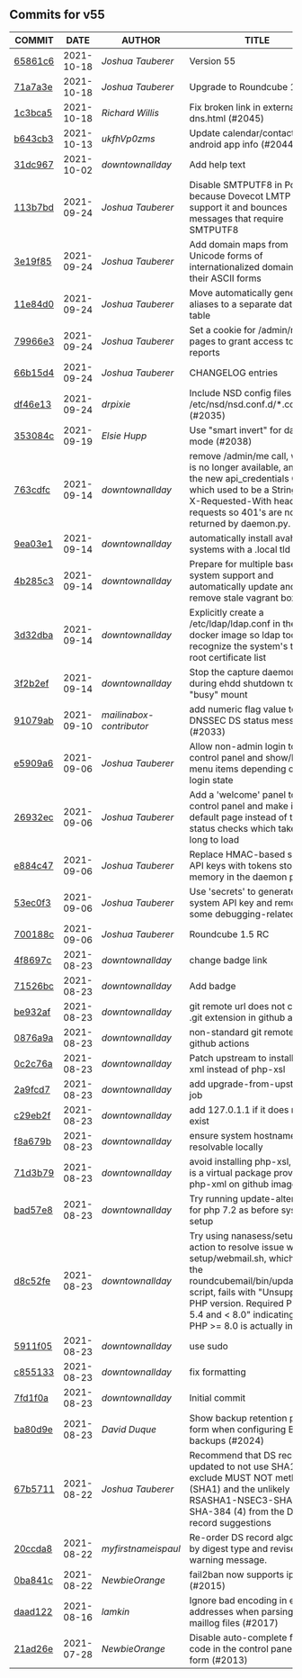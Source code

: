## Commits for v55
| COMMIT | DATE | AUTHOR | TITLE |
| ------ | ---- | ------ | ----- |
| [65861c6](https://github.com/downtownallday/mailinabox-ldap/commit/65861c68b728b0cf290724fd8f8da013b779eb7c) | 2021-10-18 | _Joshua Tauberer_ | Version 55 |
| [71a7a3e](https://github.com/downtownallday/mailinabox-ldap/commit/71a7a3e201d69fee53419d822e47ddd6ee177fc5) | 2021-10-18 | _Joshua Tauberer_ | Upgrade to Roundcube 1.5 |
| [1c3bca5](https://github.com/downtownallday/mailinabox-ldap/commit/1c3bca53bb7f42604b917d85e79339c5fda7690e) | 2021-10-18 | _Richard Willis_ | Fix broken link in external-dns.html (#2045) |
| [b643cb3](https://github.com/downtownallday/mailinabox-ldap/commit/b643cb3478c619b000f7350bbd450e2184cc8a2b) | 2021-10-13 | _ukfhVp0zms_ | Update calendar/contacts android app info (#2044) |
| [31dc967](https://github.com/downtownallday/mailinabox-ldap/commit/31dc96757c4bfd0ac50487404bc7cfe8f3551144) | 2021-10-02 | _downtownallday_ | Add help text |
| [113b7bd](https://github.com/downtownallday/mailinabox-ldap/commit/113b7bd827f9f16c45e4403448f7a65b9c353f74) | 2021-09-24 | _Joshua Tauberer_ | Disable SMTPUTF8 in Postfix because Dovecot LMTP doesn't support it and bounces messages that require SMTPUTF8 |
| [3e19f85](https://github.com/downtownallday/mailinabox-ldap/commit/3e19f85fadf41a600678f21bad1562647a961809) | 2021-09-24 | _Joshua Tauberer_ | Add domain maps from Unicode forms of internationalized domains to their ASCII forms |
| [11e84d0](https://github.com/downtownallday/mailinabox-ldap/commit/11e84d0d40e9db8a4ec2208823bcdbfee84c2028) | 2021-09-24 | _Joshua Tauberer_ | Move automatically generated aliases to a separate database table |
| [79966e3](https://github.com/downtownallday/mailinabox-ldap/commit/79966e36e3f74a50e923c74e83faf76e16c6ef13) | 2021-09-24 | _Joshua Tauberer_ | Set a cookie for /admin/munin pages to grant access to Munin reports |
| [66b15d4](https://github.com/downtownallday/mailinabox-ldap/commit/66b15d42a505feecd1013bcb41ee2aa73ca850ee) | 2021-09-24 | _Joshua Tauberer_ | CHANGELOG entries |
| [df46e13](https://github.com/downtownallday/mailinabox-ldap/commit/df46e1311b05d4f01e1908dbfaa4102c18aa9094) | 2021-09-24 | _drpixie_ | Include NSD config files from /etc/nsd/nsd.conf.d/*.conf (#2035) |
| [353084c](https://github.com/downtownallday/mailinabox-ldap/commit/353084ce6726e7aaee9b9df1c87dd03df29c5f9e) | 2021-09-19 | _Elsie Hupp_ | Use "smart invert" for dark mode (#2038) |
| [763cdfc](https://github.com/downtownallday/mailinabox-ldap/commit/763cdfcd7ec7ce88d2e236c5c7c27d699dfb2bf5) | 2021-09-14 | _downtownallday_ | remove /admin/me call, which is no longer available, and use the new api_credentials Object, which used to be a String. add X-Requested-With header to requests so 401's are not returned by daemon.py. |
| [9ea03e1](https://github.com/downtownallday/mailinabox-ldap/commit/9ea03e18c9a9a28ce8e3c4421625c337e2f8217d) | 2021-09-14 | _downtownallday_ | automatically install avahi for systems with a .local tld |
| [4b285c3](https://github.com/downtownallday/mailinabox-ldap/commit/4b285c3201efe8a7105260d69761a9128d5e61a4) | 2021-09-14 | _downtownallday_ | Prepare for multiple base system support and automatically update and remove stale vagrant boxes |
| [3d32dba](https://github.com/downtownallday/mailinabox-ldap/commit/3d32dbab225b38f0bcb5d1e87cd14e7c132d2599) | 2021-09-14 | _downtownallday_ | Explicitly create a /etc/ldap/ldap.conf in the docker image so ldap tools recognize the system's trusted root certificate list |
| [3f2b2ef](https://github.com/downtownallday/mailinabox-ldap/commit/3f2b2ef1466ae5846cd74cea47c395a1290d5719) | 2021-09-14 | _downtownallday_ | Stop the capture daemon during ehdd shutdown to avoid "busy" mount |
| [91079ab](https://github.com/downtownallday/mailinabox-ldap/commit/91079ab9347b7326a11c4011ce7c6cf8cf8b1491) | 2021-09-10 | _mailinabox-contributor_ | add numeric flag value to DNSSEC DS status message (#2033) |
| [e5909a6](https://github.com/downtownallday/mailinabox-ldap/commit/e5909a62870fc3a9d39a7ffe63a5264f9666ea79) | 2021-09-06 | _Joshua Tauberer_ | Allow non-admin login to the control panel and show/hide menu items depending on the login state |
| [26932ec](https://github.com/downtownallday/mailinabox-ldap/commit/26932ecb103b326069f3653e4420d770189c1460) | 2021-09-06 | _Joshua Tauberer_ | Add a 'welcome' panel to the control panel and make it the default page instead of the status checks which take too long to load |
| [e884c47](https://github.com/downtownallday/mailinabox-ldap/commit/e884c4774f3ef4fc01e43595e46948456a76ddbf) | 2021-09-06 | _Joshua Tauberer_ | Replace HMAC-based session API keys with tokens stored in memory in the daemon process |
| [53ec0f3](https://github.com/downtownallday/mailinabox-ldap/commit/53ec0f39cb074dc43a2f8b245aa8d4d12c74914e) | 2021-09-06 | _Joshua Tauberer_ | Use 'secrets' to generate the system API key and remove some debugging-related code |
| [700188c](https://github.com/downtownallday/mailinabox-ldap/commit/700188c44392aaa3a1e5cd5feaa59767db38cb53) | 2021-09-06 | _Joshua Tauberer_ | Roundcube 1.5 RC |
| [4f8697c](https://github.com/downtownallday/mailinabox-ldap/commit/4f8697c07dd2e78dbe2de15fc198a9ff7e556429) | 2021-08-23 | _downtownallday_ | change badge link |
| [71526bc](https://github.com/downtownallday/mailinabox-ldap/commit/71526bc2947d13f44a0c58b77773b12ff9096f0c) | 2021-08-23 | _downtownallday_ | Add badge |
| [be932af](https://github.com/downtownallday/mailinabox-ldap/commit/be932af8139d359f9dff9fd461edb4314d309229) | 2021-08-23 | _downtownallday_ | git remote url does not contain .git extension in github actions |
| [0876a9a](https://github.com/downtownallday/mailinabox-ldap/commit/0876a9a7de98b621cde9c38aaad2d65794143a84) | 2021-08-23 | _downtownallday_ | non-standard git remotes in github actions |
| [0c2c76a](https://github.com/downtownallday/mailinabox-ldap/commit/0c2c76a6dcc7d71c1b6a7528383bcb36370c094d) | 2021-08-23 | _downtownallday_ | Patch upstream to install php-xml instead of php-xsl |
| [2a9fcd7](https://github.com/downtownallday/mailinabox-ldap/commit/2a9fcd7101c8f9d286b3ba1ca4442c08dff8a698) | 2021-08-23 | _downtownallday_ | add upgrade-from-upstream job |
| [c29eb2f](https://github.com/downtownallday/mailinabox-ldap/commit/c29eb2fb23d54a8d4dd254cb0a7ce15620e8ee31) | 2021-08-23 | _downtownallday_ | add 127.0.1.1 if it does not exist |
| [f8a679b](https://github.com/downtownallday/mailinabox-ldap/commit/f8a679b9c27f654e250d04cb4c63ca7080dc586d) | 2021-08-23 | _downtownallday_ | ensure system hostname is resolvable locally |
| [71d3b79](https://github.com/downtownallday/mailinabox-ldap/commit/71d3b79965e123c50cc8fd4f50fcc7799496ff51) | 2021-08-23 | _downtownallday_ | avoid installing php-xsl, which is a virtual package provided by php-xml on github images |
| [bad57e8](https://github.com/downtownallday/mailinabox-ldap/commit/bad57e8688b97f01011978be124ca1a9b15eec82) | 2021-08-23 | _downtownallday_ | Try running update-alternatives for php 7.2 as before system-setup |
| [d8c52fe](https://github.com/downtownallday/mailinabox-ldap/commit/d8c52fedc58584febdf54f8e86ebb6b6749e170d) | 2021-08-23 | _downtownallday_ | Try using nanasess/setup-php action to resolve issue where setup/webmail.sh, which runs the roundcubemail/bin/updatedb.sh script, fails with "Unsupported PHP version. Required PHP >= 5.4 and < 8.0" indicating that PHP >= 8.0 is actually installed! |
| [5911f05](https://github.com/downtownallday/mailinabox-ldap/commit/5911f05f89801a34690c4cf471fdbb1afdc40d31) | 2021-08-23 | _downtownallday_ | use sudo |
| [c855133](https://github.com/downtownallday/mailinabox-ldap/commit/c855133c412e556a9f7134feecec1581a0062083) | 2021-08-23 | _downtownallday_ | fix formatting |
| [7fd1f0a](https://github.com/downtownallday/mailinabox-ldap/commit/7fd1f0ae312956ef545904a64b66adf29ace17ef) | 2021-08-23 | _downtownallday_ | Initial commit |
| [ba80d9e](https://github.com/downtownallday/mailinabox-ldap/commit/ba80d9e72dd984af0ee733d55291a00e7f8685e6) | 2021-08-23 | _David Duque_ | Show backup retention period form when configuring B2 backups (#2024) |
| [67b5711](https://github.com/downtownallday/mailinabox-ldap/commit/67b5711c683df8f05acd48ce13c4afcb2c5d3008) | 2021-08-22 | _Joshua Tauberer_ | Recommend that DS records be updated to not use SHA1 and exclude MUST NOT methods (SHA1) and the unlikely option RSASHA1-NSEC3-SHA1 (7) + SHA-384 (4) from the DS record suggestions |
| [20ccda8](https://github.com/downtownallday/mailinabox-ldap/commit/20ccda8710411552d69978aeff41a9281fbb2012) | 2021-08-22 | _myfirstnameispaul_ | Re-order DS record algorithms by digest type and revise warning message. |
| [0ba841c](https://github.com/downtownallday/mailinabox-ldap/commit/0ba841c7b66979e00e0d790b53555f05f72e9063) | 2021-08-22 | _NewbieOrange_ | fail2ban now supports ipv6 (#2015) |
| [daad122](https://github.com/downtownallday/mailinabox-ldap/commit/daad122236f7eca841e9a46fa19dd57f44bcb5ac) | 2021-08-16 | _lamkin_ | Ignore bad encoding in email addresses when parsing maillog files (#2017) |
| [21ad26e](https://github.com/downtownallday/mailinabox-ldap/commit/21ad26e452efebf5cfcac951ff9c723f9da6966a) | 2021-07-28 | _NewbieOrange_ | Disable auto-complete for 2FA code in the control panel login form (#2013) |
